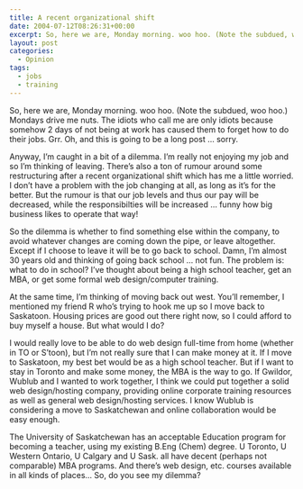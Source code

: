 ```yaml
---
title: A recent organizational shift
date: 2004-07-12T08:26:31+00:00
excerpt: So, here we are, Monday morning. woo hoo. (Note the subdued, woo hoo.) Mondays drive me nuts. The idiots who call me
layout: post
categories:
  - Opinion
tags:
  - jobs
  - training
---
```

So, here we are, Monday morning. woo hoo. (Note the subdued, woo hoo.) Mondays drive me nuts. The idiots who call me are only idiots because somehow 2 days of not being at work has caused them to forget how to do their jobs. Grr. Oh, and this is going to be a long post &#8230; sorry.

Anyway, I&#8217;m caught in a bit of a dilemma. I&#8217;m really not enjoying my job and so I&#8217;m thinking of leaving. There&#8217;s also a ton of rumour around some restructuring after a recent organizational shift which has me a little worried. I don&#8217;t have a problem with the job changing at all, as long as it&#8217;s for the better. But the rumour is that our job levels and thus our pay will be decreased, while the responsibilties will be increased &#8230; funny how big business likes to operate that way!

So the dilemma is whether to find something else within the company, to avoid whatever changes are coming down the pipe, or leave altogether. Except if I choose to leave it will be to go back to school. Damn, I&#8217;m almost 30 years old and thinking of going back school &#8230; not fun. The problem is: what to do in school? I&#8217;ve thought about being a high school teacher, get an MBA, or get some formal web design/computer training.

At the same time, I&#8217;m thinking of moving back out west. You&#8217;ll remember, I mentioned my friend R who&#8217;s trying to hook me up so I move back to Saskatoon. Housing prices are good out there right now, so I could afford to buy myself a house. But what would I do?

I would really love to be able to do web design full-time from home (whether in TO or S&#8217;toon), but I&#8217;m not really sure that I can make money at it. If I move to Saskatoon, my best bet would be as a high school teacher. But if I want to stay in Toronto and make some money, the MBA is the way to go. If Gwildor, Wublub and I wanted to work together, I think we could put together a solid web design/hosting company, providing online corporate training resources as well as general web design/hosting services. I know Wublub is considering a move to Saskatchewan and online collaboration would be easy enough.

The University of Saskatchewan has an acceptable Education program for becoming a teacher, using my existing B.Eng (Chem) degree. U Toronto, U Western Ontario, U Calgary and U Sask. all have decent (perhaps not comparable) MBA programs. And there&#8217;s web design, etc. courses available in all kinds of places&#8230; So, do you see my dilemma?